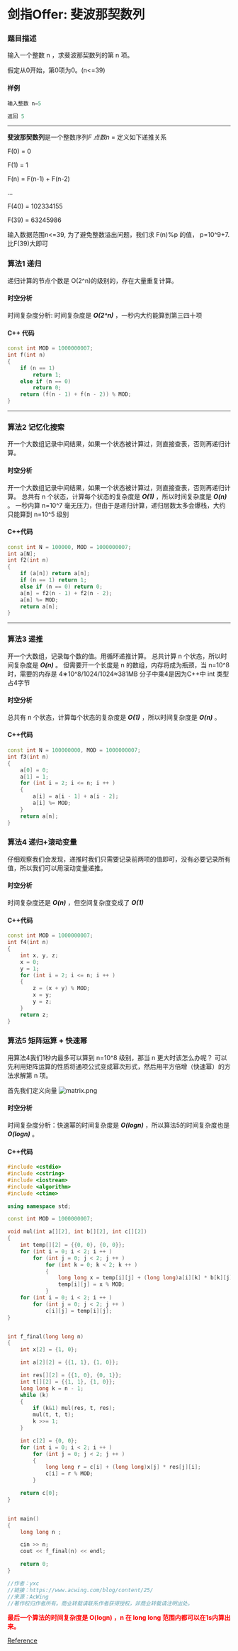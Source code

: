 # 剑指Offer: 斐波那契数列

### 题目描述

输入一个整数 n ，求斐波那契数列的第 n 项。

假定从0开始，第0项为0。(n<=39)

#### 样例

```c
输入整数 n=5 

返回 5
```

----------

 

 **斐波那契数列**是一个整数序列*F 点数n* = 定义如下递推关系 

F(0) = 0

F(1) = 1

F(n) = F(n-1) + F(n-2)

...

F(40) = 102334155

F(39) = 63245986

输入数据范围n<=39, 为了避免整数溢出问题，我们求 F(n)%p 的值， p=10^9+7. 比F(39)大即可



### 算法1 递归

递归计算的节点个数是 O(2^n)的级别的，存在大量重复计算。

#### 时空分析

时间复杂度分析: 时间复杂度是 ***O(2^n)*** ，一秒内大约能算到第三四十项

#### C++ 代码

```cpp
const int MOD = 1000000007;
int f(int n)
{
    if (n == 1) 
        return 1;
    else if (n == 0)
        return 0;
    return (f(n - 1) + f(n - 2)) % MOD;
}
```

---

### 算法2 记忆化搜索

开一个大数组记录中间结果，如果一个状态被计算过，则直接查表，否则再递归计算。

#### 时空分析

开一个大数组记录中间结果，如果一个状态被计算过，则直接查表，否则再递归计算。
总共有 n 个状态，计算每个状态的复杂度是 ***O(1)*** ，所以时间复杂度是 ***O(n)*** 。
一秒内算 n=10^7 毫无压力，但由于是递归计算，递归层数太多会爆栈，大约只能算到 n=10^5 级别

#### C++代码

```cpp
const int N = 100000, MOD = 1000000007;
int a[N];
int f2(int n)
{
    if (a[n]) return a[n];
    if (n == 1) return 1;
    else if (n == 0) return 0;
    a[n] = f2(n - 1) + f2(n - 2);
    a[n] %= MOD;
    return a[n];
}
```

---

### 算法3 递推

开一个大数组，记录每个数的值。用循环递推计算。
总共计算 n 个状态，所以时间复杂度是 ***O(n)*** 。 
但需要开一个长度是 n 的数组，内存将成为瓶颈，当 n=10^8时，需要的内存是 4∗10^8/1024/1024≈381MB 
分子中乘4是因为C++中 int 类型占4字节

#### 时空分析

总共有 n 个状态，计算每个状态的复杂度是 ***O(1)*** ，所以时间复杂度是 ***O(n)*** 。


#### C++代码

```cpp
const int N = 100000000, MOD = 1000000007;
int f3(int n)
{
    a[0] = 0;
    a[1] = 1;
    for (int i = 2; i <= n; i ++ )
    {
        a[i] = a[i - 1] + a[i - 2];
        a[i] %= MOD;
    }
    return a[n];
}
```

### 算法4 递归+滚动变量
仔细观察我们会发现，递推时我们只需要记录前两项的值即可，没有必要记录所有值，所以我们可以用滚动变量递推。

#### 时空分析

时间复杂度还是 ***O(n)*** ，但空间复杂度变成了 ***O(1)***


#### C++代码

```cpp
const int MOD = 1000000007;
int f4(int n)
{
    int x, y, z;
    x = 0;
    y = 1;
    for (int i = 2; i <= n; i ++ )
    {
        z = (x + y) % MOD;
        x = y;
        y = z;
    }
    return z;
}
```

### 算法5 矩阵运算 + 快速幂

用算法4我们1秒内最多可以算到  n=10^8 级别，那当 n 更大时该怎么办呢？
可以先利用矩阵运算的性质将通项公式变成幂次形式，然后用平方倍增（快速幂）的方法求解第 n 项。

首先我们定义向量
![matrix.png](./matrix.png)

#### 时空分析

时间复杂度分析：快速幂的时间复杂度是 ***O(logn)*** ，所以算法5的时间复杂度也是 ***O(logn)*** 。

#### C++代码

```cpp
#include <cstdio>
#include <cstring>
#include <iostream>
#include <algorithm>
#include <ctime>

using namespace std;

const int MOD = 1000000007;

void mul(int a[][2], int b[][2], int c[][2])
{
    int temp[][2] = {{0, 0}, {0, 0}};
    for (int i = 0; i < 2; i ++ )
        for (int j = 0; j < 2; j ++ )
            for (int k = 0; k < 2; k ++ )
            {
                long long x = temp[i][j] + (long long)a[i][k] * b[k][j];
                temp[i][j] = x % MOD;
            }
    for (int i = 0; i < 2; i ++ )
        for (int j = 0; j < 2; j ++ )
            c[i][j] = temp[i][j];
}


int f_final(long long n)
{
    int x[2] = {1, 0};

    int a[2][2] = {{1, 1}, {1, 0}};

    int res[][2] = {{1, 0}, {0, 1}};
    int t[][2] = {{1, 1}, {1, 0}};
    long long k = n - 1;
    while (k)
    {
        if (k&1) mul(res, t, res);
        mul(t, t, t);
        k >>= 1;
    }

    int c[2] = {0, 0};
    for (int i = 0; i < 2; i ++ )
        for (int j = 0; j < 2; j ++ )
        {
            long long r = c[i] + (long long)x[j] * res[j][i];
            c[i] = r % MOD;
        }

    return c[0];
}


int main()
{
    long long n ;

    cin >> n;
    cout << f_final(n) << endl;

    return 0;
}

//作者：yxc
//链接：https://www.acwing.com/blog/content/25/
//来源：AcWing
//著作权归作者所有。商业转载请联系作者获得授权，非商业转载请注明出处。
```



<font color = red>**最后一个算法的时间复杂度是 O(logn) ，n 在 long long 范围内都可以在1s内算出来。**</font>

[Reference]( https://www.acwing.com/blog/content/25/ )